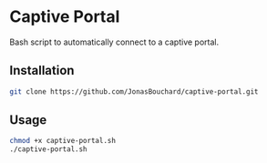 # Captive Portal
Bash script to automatically connect to a captive portal.

## Installation
```bash
git clone https://github.com/JonasBouchard/captive-portal.git
```

## Usage
```bash
chmod +x captive-portal.sh
./captive-portal.sh
```
